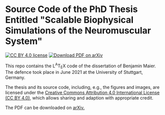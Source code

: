 # Source Code of the PhD Thesis Entitled "Scalable Biophysical Simulations of the Neuromuscular System"

[![CC BY 4.0 license](https://img.shields.io/badge/license-CC%20BY%204.0-blue)][license]
[![Download PDF on arXiv](https://img.shields.io/badge/download%20PDF-on%20arXiv-brightgreen)][arxiv]

This repo contains the L<sup>A</sup>T<sub>E</sub>X code of the dissertation of Benjamin Maier.
The defence took place in June 2021 at the University of Stuttgart, Germany.

The thesis and its source code, including, e.g., the figures and images, are licensed under the [Creative Commons Attribution 4.0 International License (CC BY 4.0)][license], which allows sharing and adaption with appropriate credit.

The PDF can be downloaded on [arXiv.](https://arxiv.org/abs/2107.07104)

[license]: https://creativecommons.org/licenses/by/4.0/
[arxiv]: https://arxiv.org/pdf/2107.07104
